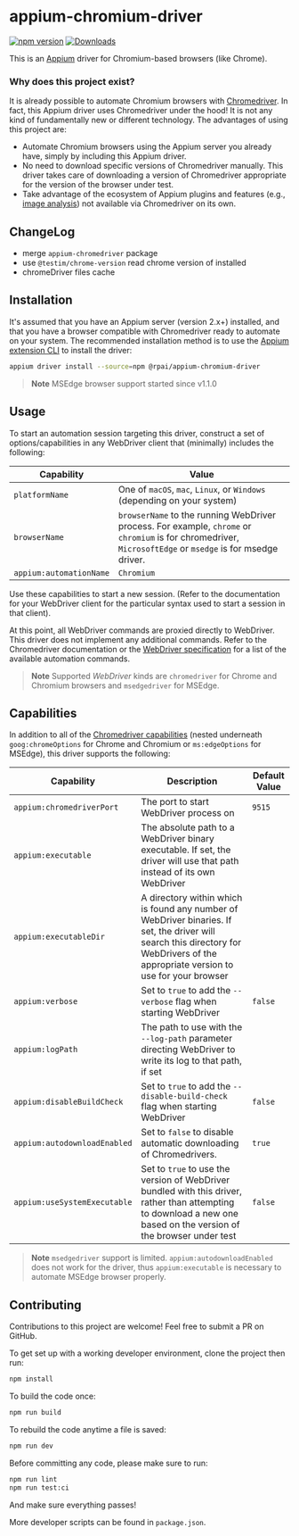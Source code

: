 # appium-chromium-driver

[![npm version](http://img.shields.io/npm/v/appium-chromium-driver.svg)](https://npmjs.org/package/appium-chromium-driver)
[![Downloads](http://img.shields.io/npm/dm/appium-chromium-driver.svg)](https://npmjs.org/package/appium-chromium-driver)

This is an [Appium](https://github.com/appium/appium) driver for Chromium-based browsers (like
Chrome).

### Why does this project exist?

It is already possible to automate Chromium browsers with
[Chromedriver](https://chromedriver.chromium.org/). In fact, this Appium driver uses Chromedriver
under the hood! It is not any kind of fundamentally new or different technology. The advantages of
using this project are:

- Automate Chromium browsers using the Appium server you already have, simply by including this
  Appium driver.
- No need to download specific versions of Chromedriver manually. This driver takes care of
  downloading a version of Chromedriver appropriate for the version of the browser under test.
- Take advantage of the ecosystem of Appium plugins and features (e.g., [image
  analysis](https://github.com/appium/appium/tree/master/packages/images-plugin)) not available via
  Chromedriver on its own.

## ChangeLog

-  merge `appium-chromedriver` package
-  use `@testim/chrome-version` read chrome version of installed
-  chromeDriver files cache

## Installation

It's assumed that you have an Appium server (version 2.x+) installed, and that you have a browser
compatible with Chromedriver ready to automate on your system. The recommended installation method
is to use the [Appium extension
CLI](https://appium.github.io/appium/docs/en/latest/cli/extensions/) to install the driver:

```bash
appium driver install --source=npm @rpai/appium-chromium-driver
```

> **Note**
> MSEdge browser support started since v1.1.0

## Usage

To start an automation session targeting this driver, construct a set of options/capabilities in
any WebDriver client that (minimally) includes the following:

|Capability|Value|
|---|---|
|`platformName`|One of `macOS`, `mac`, `Linux`, or `Windows` (depending on your system)|
|`browserName`|`browserName` to the running WebDriver process. For example, `chrome` or `chromium` is for chromedriver, `MicrosoftEdge` or `msedge` is for msedge driver.|
|`appium:automationName`|`Chromium`|

Use these capabilities to start a new session. (Refer to the documentation for your WebDriver
client for the particular syntax used to start a session in that client).

At this point, all WebDriver commands are proxied directly to WebDriver. This driver does not
implement any additional commands. Refer to the Chromedriver documentation or the [WebDriver
specification](https://w3c.github.io/webdriver/) for a list of the available automation commands.

> **Note**
> Supported _WebDriver_ kinds are `chromedriver` for Chrome and Chromium browsers and `msedgedriver` for MSEdge.

## Capabilities

In addition to all of the [Chromedriver
capabilities](https://chromedriver.chromium.org/capabilities) (nested underneath
`goog:chromeOptions` for Chrome and Chromium or `ms:edgeOptions` for MSEdge),
this driver supports the following:

|Capability|Description|Default Value|
|---|---|---|
|`appium:chromedriverPort`|The port to start WebDriver process on|`9515`|
|`appium:executable`|The absolute path to a WebDriver binary executable. If set, the driver will use that path instead of its own WebDriver||
|`appium:executableDir`|A directory within which is found any number of WebDriver binaries. If set, the driver will search this directory for WebDrivers of the appropriate version to use for your browser||
|`appium:verbose`|Set to `true` to add the `--verbose` flag when starting WebDriver|`false`|
|`appium:logPath`|The path to use with the `--log-path` parameter directing WebDriver to write its log to that path, if set||
|`appium:disableBuildCheck`|Set to `true` to add the `--disable-build-check` flag when starting WebDriver|`false`|
|`appium:autodownloadEnabled`|Set to `false` to disable automatic downloading of Chromedrivers. |`true`|
|`appium:useSystemExecutable`|Set to `true` to use the version of WebDriver bundled with this driver, rather than attempting to download a new one based on the version of the browser under test|`false`|

> **Note**
> `msedgedriver` support is limited. `appium:autodownloadEnabled` does not work for the driver, thus `appium:executable` is necessary to automate MSEdge browser properly.

## Contributing

Contributions to this project are welcome! Feel free to submit a PR on GitHub.

To get set up with a working developer environment, clone the project then run:

```bash
npm install
```

To build the code once:

```bash
npm run build
```

To rebuild the code anytime a file is saved:

```bash
npm run dev
```

Before committing any code, please make sure to run:

```bash
npm run lint
npm run test:ci
```

And make sure everything passes!

More developer scripts can be found in `package.json`.
